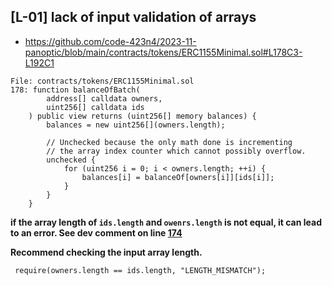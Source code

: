 ## **[L-01] lack of input validation of arrays**

- https://github.com/code-423n4/2023-11-panoptic/blob/main/contracts/tokens/ERC1155Minimal.sol#L178C3-L192C1

```solidity
File: contracts/tokens/ERC1155Minimal.sol
178: function balanceOfBatch(
        address[] calldata owners,
        uint256[] calldata ids
    ) public view returns (uint256[] memory balances) {
        balances = new uint256[](owners.length);

        // Unchecked because the only math done is incrementing
        // the array index counter which cannot possibly overflow.
        unchecked {
            for (uint256 i = 0; i < owners.length; ++i) {
                balances[i] = balanceOf[owners[i]][ids[i]];
            }
        }
    }
```

**if the array length of `ids.length` and `owenrs.length` is not equal, it can lead to an error. See dev comment on line [174](**https://github.com/code-423n4/2023-11-panoptic/blob/main/contracts/tokens/ERC1155Minimal.sol#L174**)**

**Recommend checking the input array length.**
```
 require(owners.length == ids.length, "LENGTH_MISMATCH");
```